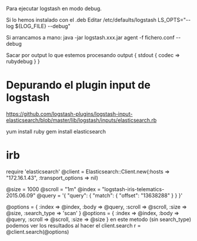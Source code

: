 Para ejecutar logstash en modo debug.

Si lo hemos instalado con el .deb
Editar /etc/defaults/logstash
LS_OPTS="--log ${LOG_FILE} --debug"


Si arrancamos a mano:
java -jar logstash.xxx.jar agent -f fichero.conf --debug


Sacar por output lo que estemos procesando
output {
  stdout { codec => rubydebug }
}



# Depurando el plugin input de logstash
https://github.com/logstash-plugins/logstash-input-elasticsearch/blob/master/lib/logstash/inputs/elasticsearch.rb

yum install ruby
gem install elasticsearch

# irb
require 'elasticsearch'
@client = Elasticsearch::Client.new(:hosts => "172.16.1.43", :transport_options => nil)

@size = 1000
@scroll = "1m"
@index = "logstash-iris-telematics-2015.06.09"
@query = '{ "query": { "match": { "offset": "13638288" } } }'

@options = { :index => @index, :body => @query, :scroll => @scroll, :size => @size, :search_type => 'scan' }
@options = { :index => @index, :body => @query, :scroll => @scroll, :size => @size }
  en este metodo (sin search_type) podemos ver los resultados al hacer el client.search
r = @client.search(@options)

